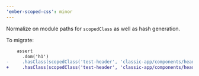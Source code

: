 ```yaml
---
'ember-scoped-css': minor
---
```


Normalize on module paths for `scopedClass` as well as hash generation.

To migrate:

```diff
    assert
      .dom('h1')
-     .hasClass(scopedClass('test-header', 'classic-app/components/header.css'));
+     .hasClass(scopedClass('test-header', 'classic-app/components/header'));
```
